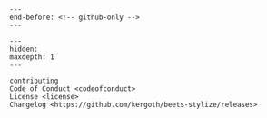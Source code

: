 ```{include} ../README.md
---
end-before: <!-- github-only -->
---
```

<!-- markdownlint-disable MD053 -->

[license]: license
[contributor guide]: contributing
[command-line reference]: usage
[album listing]: images/album_listing.png
[track listing]: images/track_listing.png
[nocolor listing]: images/nocolor_listing.png
[link listing]: images/link_listing.png

```{toctree}
---
hidden:
maxdepth: 1
---

contributing
Code of Conduct <codeofconduct>
License <license>
Changelog <https://github.com/kergoth/beets-stylize/releases>
```
